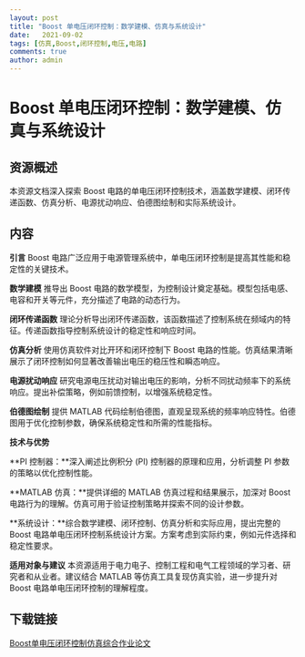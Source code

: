 ```yaml
---
layout: post
title: "Boost 单电压闭环控制：数学建模、仿真与系统设计"
date:   2021-09-02
tags: [仿真,Boost,闭环控制,电压,电路]
comments: true
author: admin
---
```

# Boost 单电压闭环控制：数学建模、仿真与系统设计

## 资源概述

本资源文档深入探索 Boost 电路的单电压闭环控制技术，涵盖数学建模、闭环传递函数、仿真分析、电源扰动响应、伯德图绘制和实际系统设计。

## 内容

**引言**
Boost 电路广泛应用于电源管理系统中，单电压闭环控制是提高其性能和稳定性的关键技术。

**数学建模**
推导出 Boost 电路的数学模型，为控制设计奠定基础。模型包括电感、电容和开关等元件，充分描述了电路的动态行为。

**闭环传递函数**
理论分析导出闭环传递函数，该函数描述了控制系统在频域内的特征。传递函数指导控制系统设计的稳定性和响应时间。

**仿真分析**
使用仿真软件对比开环和闭环控制下 Boost 电路的性能。仿真结果清晰展示了闭环控制如何显著改善输出电压的稳压性和瞬态响应。

**电源扰动响应**
研究电源电压扰动对输出电压的影响，分析不同扰动频率下的系统响应。提出补偿策略，例如前馈控制，以增强系统稳定性。

**伯德图绘制**
提供 MATLAB 代码绘制伯德图，直观呈现系统的频率响应特性。伯德图用于优化控制参数，确保系统稳定性和所需的性能指标。

**技术与优势**

**PI 控制器：**深入阐述比例积分 (PI) 控制器的原理和应用，分析调整 PI 参数的策略以优化控制性能。

**MATLAB 仿真：**提供详细的 MATLAB 仿真过程和结果展示，加深对 Boost 电路行为的理解。仿真可用于验证控制策略并探索不同的设计参数。

**系统设计：**综合数学建模、闭环控制、仿真分析和实际应用，提出完整的 Boost 电路单电压闭环控制系统设计方案。方案考虑到实际约束，例如元件选择和稳定性要求。

**适用对象与建议**
本资源适用于电力电子、控制工程和电气工程领域的学习者、研究者和从业者。建议结合 MATLAB 等仿真工具复现仿真实验，进一步提升对 Boost 电路单电压闭环控制的理解程度。

## 下载链接

[Boost单电压闭环控制仿真综合作业论文](https://pan.quark.cn/s/f1be741b0a1e)